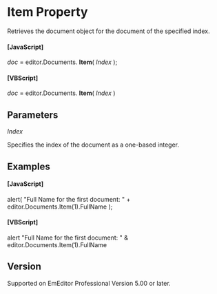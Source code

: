 # Item Property

Retrieves the document object for the document of the specified index.

#### \[JavaScript\]

_doc_ = editor.Documents. **Item**( _Index_ );

#### \[VBScript\]

_doc_ = editor.Documents. **Item**( _Index_ )

## Parameters

_Index_

Specifies the index of the document as a one-based integer.

## Examples

#### \[JavaScript\]

alert( "Full Name for the first document: " + editor.Documents.Item(1).FullName );

#### \[VBScript\]

alert "Full Name for the first document: " & editor.Documents.Item(1).FullName

## Version

Supported on EmEditor Professional Version 5.00 or later.